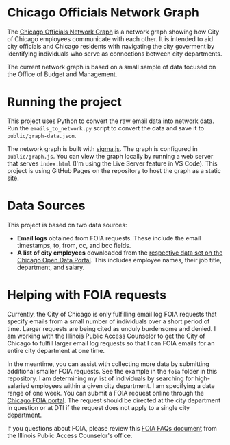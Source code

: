 # Chicago Officials Network Graph
The [Chicago Officials Network Graph](https://smacmullan.github.io/chicago-officials-network-graph/) is a network graph showing how City of Chicago employees communicate with each other. It is intended to aid city officials and Chicago residents with navigating the city goverment by identifying individuals who serve as connections between city departments.

The current network graph is based on a small sample of data focused on the Office of Budget and Management.

# Running the project
This project uses Python to convert the raw email data into network data. Run the `emails_to_network.py` script to convert the data and save it to `public/graph-data.json`.

The network graph is built with [sigma.js](https://www.sigmajs.org/). The graph is configured in `public/graph.js`. You can view the graph locally by running a web server that serves `index.html` (I'm using the Live Server feature in VS Code). This project is using GitHub Pages on the repository to host the graph as a static site.

# Data Sources
This project is based on two data sources:
* **Email logs** obtained from FOIA requests. These include the email timestamps, to, from, cc, and bcc fields.
* **A list of city employees** downloaded from the [respective data set on the Chicago Open Data Portal](https://data.cityofchicago.org/Administration-Finance/Current-Employee-Names-Salaries-and-Position-Title/xzkq-xp2w/about_data). This includes employee names, their job title, department, and salary.

# Helping with FOIA requests
Currently, the City of Chicago is only fulfilling email log FOIA requests that specify emails from a small number of individuals over a short period of time. Larger requests are being cited as unduly burdensome and denied. I am working with the Illinois Public Access Counselor to get the City of Chicago to fulfill larger email log requests so that I can FOIA emails for an entire city department at one time.

In the meantime, you can assist with collecting more data by submitting additional smaller FOIA requests. See the example in the `foia` folder in this repository. I am determining my list of individuals by searching for high-salaried employees within a given city department. I am specifying a date range of one week.  You can submit a FOIA request online through the [Chicago FOIA portal](https://www.chicago.gov/city/en/progs/foia.html). The request should be directed at the city department in question or at DTI if the request does not apply to a single city department.

If you questions about FOIA, please review this [FOIA FAQs document](https://foiapac.ilag.gov/content/pdf/FAQ_FOIA_Government.pdf) from the Illinois Public Access Counselor's office.
